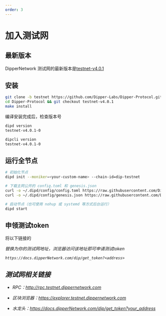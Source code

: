 ```yaml
---
order: 3
---
```


# 加入测试网

## 最新版本

DipperNetwork 测试网的最新版本是[testnet-v4.0.1](https://github.com/Dipper-Labs/Dipper-Protocol/releases/tag/testnet-v4.0.1)

## 安装

```bash
git clone -b testnet https://github.com/Dipper-Labs/Dipper-Protocol.git
cd Dipper-Protocol && git checkout testnet-v4.0.1
make install
```

编译安装完成后，检查版本号

```bash
dipd version
testnet-v4.0.1-0

dipcli version
testnet-v4.0.1-0
```

## 运行全节点

```bash
# 初始化节点
dipd init --moniker=<your-custom-name> --chain-id=dip-testnet

# 下载主网公开的 config.toml 和 genesis.json
curl -o ~/.dipd/config/config.toml https://raw.githubusercontent.com/Dipper-Labs/testnet/master/config/config.toml
curl -o ~/.dipd/config/genesis.json https://raw.githubusercontent.com/Dipper-Labs/testnet/master/config/genesis.json

# 启动节点（也可使用 nohup 或 systemd 等方式后台运行）
dipd start
```

## 申领测试token
将以下链接的<address>替换为你的测试网地址，浏览器访问该地址即可申请测试token
```
https://docs.dipperNetwork.com/dip/get_token?<address>
```

## 测试网相关链接

- RPC：<http://rpc.testnet.dippernetwork.com>

- 区块浏览器：<https://explorer.testnet.dippernetwork.com>

- 水龙头：<https://docs.dipperNetwork.com/dip/get_token?your_address>